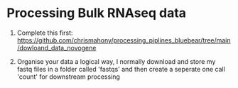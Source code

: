 # Processing Bulk RNAseq data

1. Complete this first: https://github.com/chrismahony/processing_piplines_bluebear/tree/main/dowloand_data_novogene


2. Organise your data a logical way, I normally download and store my fastq files in a folder called 'fastqs' and then create a seperate one call 'count' for downstream processing 

